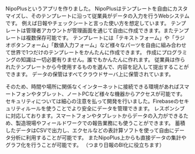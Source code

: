 NipoPlusというアプリを作りました。
NipoPlusはテンプレートを自由にカスタマイズし、そのテンプレートに沿って従業員がデータの入力を行うWebシステムです。
例えば日報やチェックシートと言った使い方を想定しています。
テンプレートは管理者アカウントが管理画面を通じて自由に作成できます。またテンプレートは複数保存可能です。
テンプレートには「テキストフォーム」や「ラジオボタンフォーム」「数値入力フォーム」など様々なパーツを自由に組み合わせて世界で1つだけのテンプレートをかんたんに作成できます。
作成にプログラミングの知識は一切必要有りません。誰でもかんたんに作れます。
従業員は作られたテンプレートから今使用するものを選んで、内容を記入して提出することができます。
データの保管はすべてクラウドサーバ上に保管されています。

そのため、時間や場所に関係なくインターネットに接続できる環境があればスマートフォンやタブレット、ノートPCなど様々な機器からアクセスが可能です。
セキュリティについては細心の注意を払って開発を行いました。Firebaseのセキュリティルールを使うことでより安全にデータを管理できます。
レスポンシブに対応しております。スマートフォンやタブレットからデータの入力ができるため、製造現場やフィールドワークでの報告業務にも使うことができます。
蓄積したデータはCSVで出力し、エクセルなどの表計算ソフトを使って自由にデータ分析に利用することが可能です。
またNipoPlus上からも直接データの集計やグラフ化を行うことが可能です。
（つまり日報のBI化に役立ちます）


